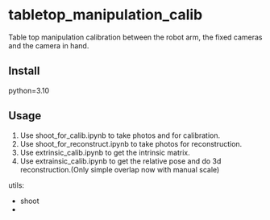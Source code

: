 # tabletop_manipulation_calib
Table top manipulation calibration between the robot arm, the fixed cameras and the camera in hand.

## Install
python=3.10

## Usage

1. Use shoot_for_calib.ipynb to take photos and for calibration.
2. Use shoot_for_reconstruct.ipynb to take photos for reconstruction.
3. Use extrinsic_calib.ipynb to get the intrinsic matrix.
4. Use extrainsic_calib.ipynb to get the relative pose and do 3d reconstruction.(Only simple overlap now with manual scale)



utils:
- shoot
- 